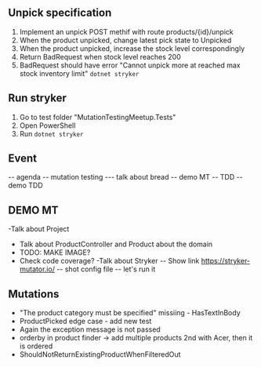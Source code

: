 ## Unpick specification
1. Implement an unpick POST methif with route products/{id}/unpick
2. When the product unpicked, change latest pick state to Unpicked
3. When the product unpicked, increase the stock level correspondingly
4. Return BadRequest when stock level reaches 200
5. BadRequest should have error "Cannot unpick more at reached max stock inventory limit"
```dotnet stryker```


## Run stryker
1. Go to test folder "MutationTestingMeetup.Tests"
2. Open PowerShell
3. Run
```dotnet stryker```


## Event
-- agenda
-- mutation testing
--- talk about bread
-- demo MT
-- TDD
-- demo TDD

## DEMO MT
-Talk about Project
- Talk about ProductController and Product about the domain
- TODO: MAKE IMAGE?
- Check code coverage?
-Talk about Stryker
-- Show link https://stryker-mutator.io/
-- shot config file
-- let's run it


## Mutations
- "The product category must be specified" missiing - HasTextInBody
- ProductPicked edge case - add new test
- Again the exception message is not passed
- orderby in product finder -> add multiple products 2nd with Acer, then it is ordered
- ShouldNotReturnExistingProductWhenFilteredOut